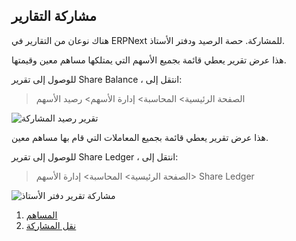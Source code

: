 ## مشاركة التقارير

هناك نوعان من التقارير في ERPNext للمشاركة. حصة الرصيد ودفتر الأستاذ.

هذا عرض تقرير يعطي قائمة بجميع الأسهم التي يمتلكها مساهم معين وقيمتها.

للوصول إلى تقرير Share Balance ، انتقل إلى:

> الصفحة الرئيسية> المحاسبة> إدارة الأسهم> رصيد الأسهم

![تقرير رصيد المشاركة](https://docs.erpnext.com/files/share-balance-report.png)

هذا عرض تقرير يعطي قائمة بجميع المعاملات التي قام بها مساهم معين.

للوصول إلى تقرير Share Ledger ، انتقل إلى:

> الصفحة الرئيسية> المحاسبة> إدارة الأسهم> Share Ledger

![مشاركة تقرير دفتر الأستاذ](https://docs.erpnext.com/files/share-ledger-report.png)

1. [المساهم](https://docs.erpnext.com/docs/v13/user/manual/en/accounts/shareholder)
2. [نقل المشاركة](https://docs.erpnext.com/docs/v13/user/manual/en/accounts/share-transfer)